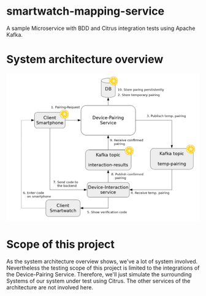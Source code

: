 # smartwatch-mapping-service
A sample Microservice with BDD and Citrus integration tests using Apache Kafka.

# System architecture overview
![system-architecture](system-architecture.png)

# Scope of this project
As the system architecture overview shows, we've a lot of system involved. Nevertheless the testing scope of this
project is limited to the integrations of the Device-Pairing Service. Therefore, we'll just simulate the surrounding
Systems of our system under test using Citrus. The other services of the architecture are not involved here. 
